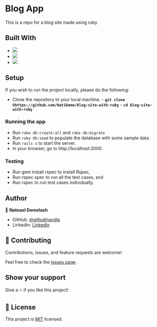 # Blog App

This is a repo for a blog site made using ruby

## Built With

- ![](https://img.shields.io/badge/Github-blueviolet)
- ![](https://img.shields.io/badge/Ruby-red)
- ![](https://img.shields.io/badge/postgres-%23316192.svg?style=for-the-badge&logo=postgresql&logoColor=white)

## Setup

If you wish to run the project locally, please do the following:

- Clone the repository to your local machine. - **`git clone hhttps://github.com/NatiDeme/blog-site-with-ruby`** - **`cd blog-site-with-ruby`**
### Running the app

- Run `rake db:create:all` and `rake db:migrate`
- Run `rake db:seed` to populate the database with some sample data.
- Run `rails s` to start the server.
- In your browser, go to http://localhost:3000.

### Testing
- Run gem install rspec to install Rspec,
- Run rspec spec to run all the test cases, and
- Run rspec to run test cases individually.

## Author

👤 **Natnael Demelash**

- GitHub: [@githubhandle](https://github.com/NatiDeme)
- LinkedIn: [LinkedIn](https://www.linkedin.com/in/natnael-demelash/)

## 🤝 Contributing

Contributions, issues, and feature requests are welcome!

Feel free to check the [issues page](https://github.com/Terbeche/Catalog-Ruby-Capstone/issues).

## Show your support

Give a ⭐️ if you like this project!

## 📝 License

This project is [MIT](./MIT.md) licensed.
